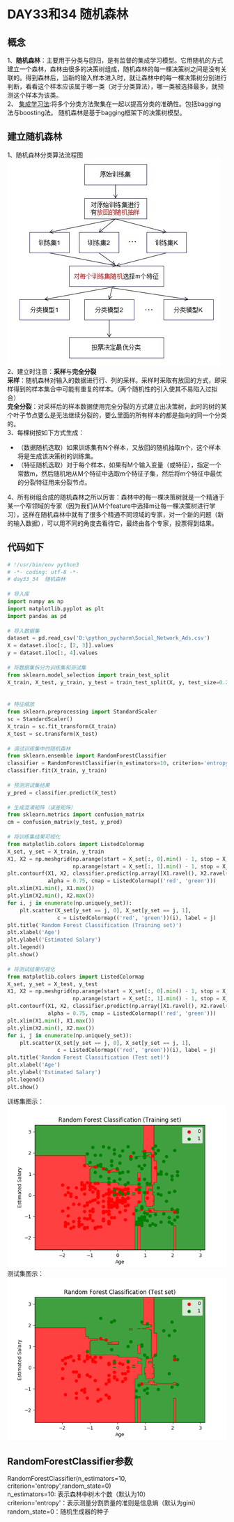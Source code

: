 # DAY33和34 随机森林
## 概念
1、**随机森林**：主要用于分类与回归，是有监督的集成学习模型。它用随机的方式建立一个森林，森林由很多的决策树组成，随机森林的每一棵决策树之间是没有关联的。得到森林后，当新的输入样本进入时，就让森林中的每一棵决策树分别进行判断，看看这个样本应该属于哪一类（对于分类算法），哪一类被选择最多，就预测这个样本为该类。   
2、 [集成学习法](https://blog.csdn.net/qq_30189255/article/details/51532442):将多个分类方法聚集在一起以提高分类的准确性。包括bagging法与boosting法。 随机森林是基于bagging框架下的决策树模型。   
## 建立随机森林
1、随机森林分类算法流程图   
![图示](https://github.com/gravitymxb/100Days_Of_ML_MXB/blob/master/33%20%E9%9A%8F%E6%9C%BA%E6%A3%AE%E6%9E%97%E5%88%86%E7%B1%BB%E7%AE%97%E6%B3%95%E6%B5%81%E7%A8%8B%E5%9B%BE.jpg)   
2、建立时注意：**采样**与**完全分裂**    
**采样**：随机森林对输入的数据进行行、列的采样。采样时采取有放回的方式，即采样得到的样本集合中可能有重复的样本。（两个随机性的引入使其不易陷入过拟合）     
**完全分裂**：对采样后的样本数据使用完全分裂的方式建立出决策树，此时的树的某个叶子节点要么是无法继续分裂的，要么里面的所有样本的都是指向的同一个分类的。   
3、每棵树按如下方式生成：  
* （数据随机选取）如果训练集有N个样本，又放回的随机抽取n个，这个样本将是生成该决策树的训练集。
*  （特征随机选取）对于每个样本，如果有M个输入变量（或特征），指定一个常数m，然后随机地从M个特征中选取m个特征子集，然后将m个特征中最优的分裂特征用来分裂节点。      

4、所有树组合成的随机森林之所以厉害：森林中的每一棵决策树就是一个精通于某一个窄领域的专家（因为我们从M个feature中选择m让每一棵决策树进行学习），这样在随机森林中就有了很多个精通不同领域的专家，对一个新的问题（新的输入数据），可以用不同的角度去看待它，最终由各个专家，投票得到结果。    

## 代码如下
```python
# !/usr/bin/env python3
# -*- coding: utf-8 -*-
# day33_34  随机森林

# 导入库
import numpy as np
import matplotlib.pyplot as plt
import pandas as pd

# 导入数据集
dataset = pd.read_csv('D:\python_pycharm\Social_Network_Ads.csv')
X = dataset.iloc[:, [2, 3]].values
y = dataset.iloc[:, 4].values

# 将数据集拆分为训练集和测试集
from sklearn.model_selection import train_test_split
X_train, X_test, y_train, y_test = train_test_split(X, y, test_size=0.25,random_state=0)


# 特征缩放
from sklearn.preprocessing import StandardScaler
sc = StandardScaler()
X_train = sc.fit_transform(X_train)
X_test = sc.transform(X_test)

# 调试训练集中的随机森林
from sklearn.ensemble import RandomForestClassifier
classifier = RandomForestClassifier(n_estimators=10, criterion='entropy',random_state=0)
classifier.fit(X_train, y_train)

# 预测测试集结果
y_pred = classifier.predict(X_test)

# 生成混淆矩阵（误差矩阵）
from sklearn.metrics import confusion_matrix
cm = confusion_matrix(y_test, y_pred)

# 将训练集结果可视化
from matplotlib.colors import ListedColormap
X_set, y_set = X_train, y_train
X1, X2 = np.meshgrid(np.arange(start = X_set[:, 0].min() - 1, stop = X_set[:, 0].max() + 1, step = 0.01),
                     np.arange(start = X_set[:, 1].min() - 1, stop = X_set[:, 1].max() + 1, step = 0.01))
plt.contourf(X1, X2, classifier.predict(np.array([X1.ravel(), X2.ravel()]).T).reshape(X1.shape),
             alpha = 0.75, cmap = ListedColormap(('red', 'green')))
plt.xlim(X1.min(), X1.max())
plt.ylim(X2.min(), X2.max())
for i, j in enumerate(np.unique(y_set)):
    plt.scatter(X_set[y_set == j, 0], X_set[y_set == j, 1],
                c = ListedColormap(('red', 'green'))(i), label = j)
plt.title('Random Forest Classification (Training set)')
plt.xlabel('Age')
plt.ylabel('Estimated Salary')
plt.legend()
plt.show()

# 将测试结果可视化
from matplotlib.colors import ListedColormap
X_set, y_set = X_test, y_test
X1, X2 = np.meshgrid(np.arange(start = X_set[:, 0].min() - 1, stop = X_set[:, 0].max() + 1, step = 0.01),
                     np.arange(start = X_set[:, 1].min() - 1, stop = X_set[:, 1].max() + 1, step = 0.01))
plt.contourf(X1, X2, classifier.predict(np.array([X1.ravel(), X2.ravel()]).T).reshape(X1.shape),
             alpha = 0.75, cmap = ListedColormap(('red', 'green')))
plt.xlim(X1.min(), X1.max())
plt.ylim(X2.min(), X2.max())
for i, j in enumerate(np.unique(y_set)):
    plt.scatter(X_set[y_set == j, 0], X_set[y_set == j, 1],
                c = ListedColormap(('red', 'green'))(i), label = j)
plt.title('Random Forest Classification (Test set)')
plt.xlabel('Age')
plt.ylabel('Estimated Salary')
plt.legend()
plt.show()
```
训练集图示：  
![training set](https://github.com/gravitymxb/100Days_Of_ML_MXB/blob/master/33%20randomforest%20training%20set.png)  
测试集图示：  
![test set](https://github.com/gravitymxb/100Days_Of_ML_MXB/blob/master/33%20randomforest%20test%20set.png)   
## RandomForestClassifier参数  
RandomForestClassifier(n_estimators=10, criterion='entropy',random_state=0)  
n_estimators=10: 表示森林中树木个数（默认为10）  
criterion='entropy'：表示测量分割质量的准则是信息熵（默认为gini）
random_state=0：随机生成器的种子




